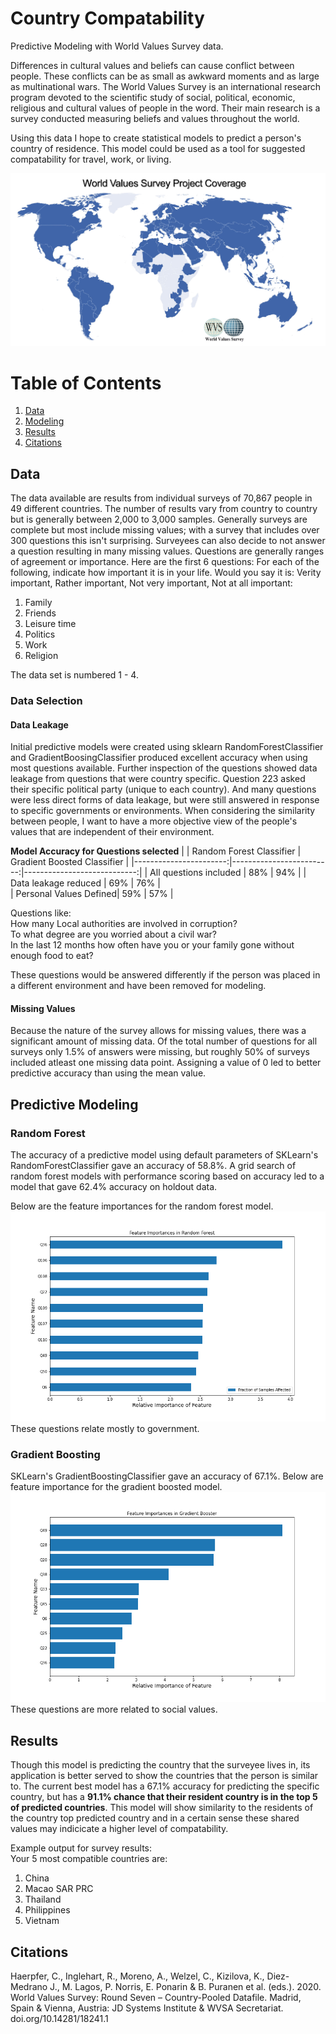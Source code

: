 # Country Compatability
Predictive Modeling with World Values Survey data. 

Differences in cultural values and beliefs can cause conflict between people. These conflicts can be as small as awkward moments and as large as multinational wars. The World Values Survey is an international research program devoted to the scientific study of social, political, economic, religious and cultural values of people in the word. Their main research is a survey conducted measuring beliefs and values throughout the world.

Using this data I hope to create statistical models to predict a person's country of residence. This model could be used as a tool for suggested compatability for travel, work, or living. 

![](img/coverage-map.jpg)

# Table of Contents
1. [Data](#Data)
2. [Modeling](#Modeling)
3. [Results](#Results)
4. [Citations](#Citations)

## Data
The data available are results from individual surveys of 70,867 people in 49 different countries. The number of results vary from country to country but is generally between 2,000 to 3,000 samples. Generally surveys are complete but most include missing values; with a survey that includes over 300 questions this isn't surprising. Surveyees can also decide to not answer a question resulting in many missing values. Questions are generally ranges of agreement or importance. Here are the first 6 questions:
For each of the following, indicate how important it is in your life. Would you say it is: Verity important, Rather important, Not very important, Not at all important:
1. Family
2. Friends
3. Leisure time
4. Politics
5. Work
6. Religion

The data set is numbered 1 - 4. 
### Data Selection
#### Data Leakage
Initial predictive models were created using sklearn RandomForestClassifier and GradientBoosingClassifier produced excellent accuracy when using most questions available. Further inspection of the questions showed data leakage from questions that were country specific. Question 223 asked their specific political party (unique to each country). And many questions were less direct forms of data leakage, but were still answered in response to specific governments or environments. When considering the similarity between people, I want to have a more objective view of the people's values that are independent of their environment. 

**Model Accuracy for Questions selected**
|                       | Random Forest Classifier | Gradient Boosted Classifier |
|-----------------------:|-------------------------:|----------------------------:|
| All questions included | 88%                      |  94%                        |
| Data leakage reduced   | 69%                      | 76%                         |     
| Personal Values Defined| 59%                      | 57%                         |


Questions like:  
How many Local authorities are involved in corruption?  
To what degree are you worried about a civil war?  
In the last 12 months how often have you or your family gone without enough food to eat?  

These questions would be answered differently if the person was placed in a different environment and have been removed for modeling. 

#### Missing Values
Because the nature of the survey allows for missing values, there was a significant amount of missing data. Of the total number of questions for all surveys only 1.5% of answers were missing, but roughly 50% of surveys included atleast one missing data point. Assigning a value of 0 led to better predictive accuracy than using the mean value. 

## Predictive Modeling
### Random Forest
The accuracy of a predictive model using default parameters of SKLearn's RandomForestClassifier gave an accuracy of 58.8%. A grid search of random forest models with performance scoring based on accuracy led to a model that gave 62.4% accuracy on holdout data. 

Below are the feature importances for the random forest model. 
![](img/rf-feature-importances.png)
These questions relate mostly to government. 

### Gradient Boosting
SKLearn's GradientBoostingClassifier gave an accuracy of 67.1%. 
Below are feature importance for the gradient boosted model. 
![](img/gb-feature-importances.png)
These questions are more related to social values. 

## Results
Though this model is predicting the country that the surveyee lives in, its application is better served to show the countries that the person is similar to. The current best model has a 67.1% accuracy for predicting the specific country, but has a **91.1% chance that their resident country is in the top 5 of predicted countries**. This model will show similarity to the residents of the country top predicted country and in a certain sense these shared values may indicicate a higher level of compatability. 

Example output for survey results:  
Your 5 most compatible countries are: 
1. China 
2. Macao SAR PRC 
3. Thailand 
4. Philippines 
5. Vietnam 

## Citations
Haerpfer, C., Inglehart, R., Moreno, A., Welzel, C., Kizilova, K., Diez-Medrano J., M. Lagos, P. Norris, E. Ponarin & B. Puranen et al. (eds.). 2020. World Values Survey: Round Seven – Country-Pooled Datafile. Madrid, Spain & Vienna, Austria: JD Systems Institute & WVSA Secretariat. doi.org/10.14281/18241.1

